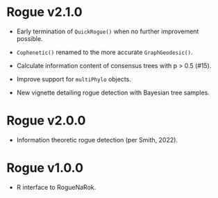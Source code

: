# Rogue v2.1.0

- Early termination of `QuickRogue()` when no further improvement possible.

- `Cophenetic()` renamed to the more accurate `GraphGeodesic()`.

- Calculate information content of consensus trees with p > 0.5 (#15).

- Improve support for `multiPhylo` objects.

- New vignette detailing rogue detection with Bayesian tree samples.


# Rogue v2.0.0

- Information theoretic rogue detection (per Smith, 2022).


# Rogue v1.0.0

 - R interface to RogueNaRok.
